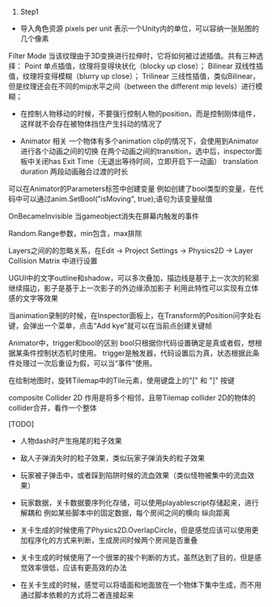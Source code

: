 ﻿1. Step1
- 导入角色资源
pixels per unit 表示一个Unity内的单位，可以容纳一张贴图的几个像素

Filter Mode 当该纹理由于3D变换进行拉伸时，它将如何被过滤插值。共有三种选择：
Point 单点插值，纹理将变得块状化（blocky up close）；
Bilinear 双线性插值，纹理将变得模糊（blurry up close）；
Trilinear 三线性插值，类似Bilinear，但是纹理还会在不同的mip水平之间（between the different mip levels）进行模糊；

- 在控制人物移动的时候，不要强行控制人物的position，而是控制刚体组件，这样就不会存在被物体挡住产生抖动的情况了

- Animator 相关
一个物体有多个animation clip的情况下，会使用到Animator进行各个动画之间的切换
在两个动画之间的transition，选中后，inspector面板中关闭has Exit Time（无退出等待时间，立即开启下一动画）
translation duration 两段动画融合过渡的时长

可以在Animator的Parameters标签中创建变量
例如创建了bool类型的变量，在代码中可以通过anim.SetBool("isMoving", true);语句为该变量赋值

OnBecameInvisible 当gameobject消失在屏幕内触发的事件

Random.Range参数，min包含，max排除

Layers之间的的忽略关系，在Edit -> Project Settings -> Physics2D -> Layer Collision Matrix 中进行设置

UGUI中的文字outline和shadow，可以多次叠加，描边线是基于上一次次的轮廓继续描边，影子是基于上一次影子的外边缘添加影子
利用此特性可以实现有立体感的文字等效果

当animation录制的时候，在Inspector面板上，在Transform的Position问字处右键，会弹出一个菜单，点击“Add kye”就可以在当前点创建关键帧

Animator中，trigger和bool的区别
bool只根据你代码设置确定是真或者假，想根据某条件控制状态机时使用。
trigger是触发器，代码设置后为真，状态根据此条件处理过一次后重设为假，可以当“事件”使用。

在绘制地图时，旋转Tilemap中的Tile元素，使用键盘上的"[" 和 "]" 按键

composite Collider 2D 作用是将多个相邻，且带Tilemap collider 2D的物体的 collider合并，看作一个整体

[TODO]
- 人物dash时产生拖尾的粒子效果

- 敌人子弹消失时的粒子效果，类似玩家子弹消失的粒子效果

- 玩家被子弹击中，或者踩到陷阱时候的流血效果（类似怪物被集中的流血效果）

- 玩家数据，关卡数据要序列化存储，可以使用playablescript存储起来，进行解耦和
例如某些脚本中的固定数据，每个房间之间的横向 纵向距离

- 关卡生成的时候使用了Physics2D.OverlapCircle，但是感觉应该可以使用更加程序化的方式来判断，生成房间时候两个房间是否重叠

- 关卡生成的时候使用了一个很笨的挨个判断的方式，虽然达到了目的，但是感觉效率很低，应该有更高效的办法

- 在关卡生成的时候，感觉可以将墙面和地面放在一个物体下集中生成，而不用通过脚本依赖的方式将二者连接起来